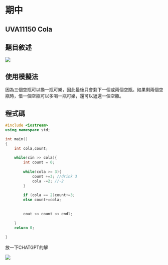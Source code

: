 # 期中

## UVA11150 Cola

## 題目敘述

![](https://i.imgur.com/WZ6cSAG.png)

## 使用模擬法

因為三個空瓶可以換一瓶可樂，因此最後只會剩下一個或兩個空瓶。如果剩兩個空瓶時，借一個空瓶可以多喝一瓶可樂，還可以返還一個空瓶。

## 程式碼
``` cpp
#include <iostream>
using namespace std;

int main()
{
	int cola,count;
	
	while(cin >> cola){
		int count = 0;
		
		while(cola >= 3){
			count +=3; //drink 3
			cola -=2; //-2
		}
		
		if (cola == 2)count+=3;
		else count+=cola;
		
	
		cout << count << endl;
	
	}
	return 0;
	
}

```
放一下CHATGPT的解

![](https://i.imgur.com/NEfB9KK.png)
